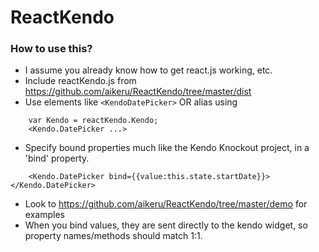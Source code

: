 # ReactKendo

### How to use this?

* I assume you already know how to get react.js working, etc.
* Include reactKendo.js from https://github.com/aikeru/ReactKendo/tree/master/dist
* Use elements like ```<KendoDatePicker>``` OR alias using
```javascript:
    var Kendo = reactKendo.Kendo;
    <Kendo.DatePicker ...>
```
* Specify bound properties much like the Kendo Knockout project, in a 'bind' property.
```javascript:
    <Kendo.DatePicker bind={{value:this.state.startDate}}></Kendo.DatePicker>
```
* Look to https://github.com/aikeru/ReactKendo/tree/master/demo for examples
* When you bind values, they are sent directly to the kendo widget, so property names/methods should match 1:1.
